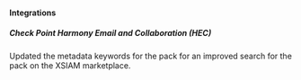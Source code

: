 #### Integrations
##### Check Point Harmony Email and Collaboration (HEC)
Updated the metadata keywords for the pack for an improved search for the pack on the XSIAM marketplace.